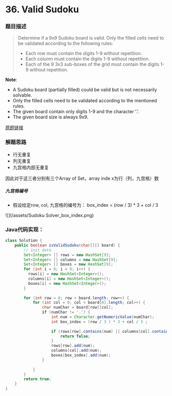 # 36. Valid Sudoku

### 题目描述

> Determine if a 9x9 Sudoku board is valid. Only the filled cells need to be validated according to the following rules:
>    - Each row must contain the digits 1-9 without repetition.
>    - Each column must contain the digits 1-9 without repetition.
>    - Each of the 9 3x3 sub-boxes of the grid must contain the digits 1-9 without repetition.

**Note**:

- A Sudoku board (partially filled) could be valid but is not necessarily solvable.
- Only the filled cells need to be validated according to the mentioned rules.
- The given board contain only digits 1-9 and the character '.'.
- The given board size is always 9x9.

[原题链接](https://leetcode.com/problems/sudoku-solver/)

### 解题思路

- 行无重复
- 列无重复
- 九宫格内部无重复

因此对于这三者分别有三个Array of Set，array inde x为行（列，九宫格）数

##### 九宫格编号

* 假设给定row, col, 九宫格的编号为： box_index = (row / 3) * 3 + col / 3

![](/assets/Sudoku Solver_box_index.png)

### Java代码实现：

```java
class Solution {
    public boolean isValidSudoku(char[][] board) {
        // init data
        Set<Integer> [] rows = new HashSet[9];
        Set<Integer> [] columns = new HashSet[9];
        Set<Integer> [] boxes = new HashSet[9];
        for (int i = 0; i < 9; i++) {
          rows[i] = new HashSet<Integer>();
          columns[i] = new HashSet<Integer>();
          boxes[i] = new HashSet<Integer>();
        }
        
        for (int row = 0; row < board.length; row++) {
            for (int col = 0; col < board[0].length; col++) {
                char numChar = board[row][col];
                if (numChar != '.') {
                    int num = Character.getNumericValue(numChar);
                    int box_index = (row / 3 ) * 3 + col / 3 ;
                    
                    if (rows[row].contains(num) || columns[col].contains(num) || boxes[box_index].contains(num)) {
                        return false;
                    }
                    rows[row].add(num);
                    columns[col].add(num);
                    boxes[box_index].add(num);
                }
                
            }
        }
        return true;
    }
}
```


